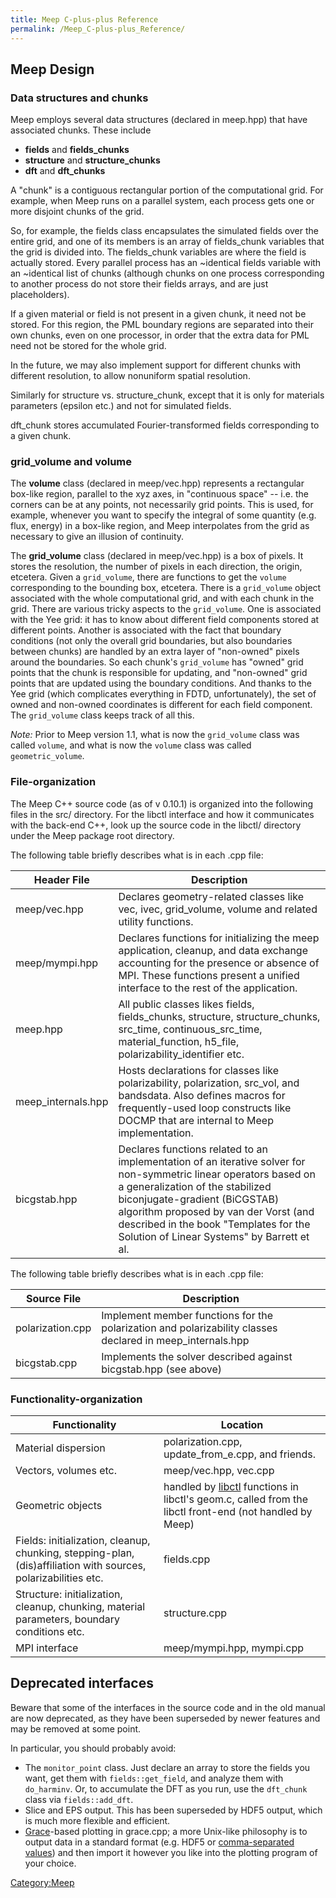 ```yaml
---
title: Meep C-plus-plus Reference
permalink: /Meep_C-plus-plus_Reference/
---
```


Meep Design
-----------

### Data structures and chunks

Meep employs several data structures (declared in meep.hpp) that have associated chunks. These include

-   **fields** and **fields_chunks**
-   **structure** and **structure_chunks**
-   **dft** and **dft_chunks**

A "chunk" is a contiguous rectangular portion of the computational grid. For example, when Meep runs on a parallel system, each process gets one or more disjoint chunks of the grid.

So, for example, the fields class encapsulates the simulated fields over the entire grid, and one of its members is an array of fields_chunk variables that the grid is divided into. The fields_chunk variables are where the field is actually stored. Every parallel process has an ~identical fields variable with an ~identical list of chunks (although chunks on one process corresponding to another process do not store their fields arrays, and are just placeholders).

If a given material or field is not present in a given chunk, it need not be stored. For this region, the PML boundary regions are separated into their own chunks, even on one processor, in order that the extra data for PML need not be stored for the whole grid.

In the future, we may also implement support for different chunks with different resolution, to allow nonuniform spatial resolution.

Similarly for structure vs. structure_chunk, except that it is only for materials parameters (epsilon etc.) and not for simulated fields.

dft_chunk stores accumulated Fourier-transformed fields corresponding to a given chunk.

### grid_volume and volume

The **volume** class (declared in meep/vec.hpp) represents a rectangular box-like region, parallel to the xyz axes, in "continuous space" -- i.e. the corners can be at any points, not necessarily grid points. This is used, for example, whenever you want to specify the integral of some quantity (e.g. flux, energy) in a box-like region, and Meep interpolates from the grid as necessary to give an illusion of continuity.

The **grid_volume** class (declared in meep/vec.hpp) is a box of pixels. It stores the resolution, the number of pixels in each direction, the origin, etcetera. Given a `grid_volume`, there are functions to get the `volume` corresponding to the bounding box, etcetera. There is a `grid_volume` object associated with the whole computational grid, and with each chunk in the grid. There are various tricky aspects to the `grid_volume`. One is associated with the Yee grid: it has to know about different field components stored at different points. Another is associated with the fact that boundary conditions (not only the overall grid boundaries, but also boundaries between chunks) are handled by an extra layer of "non-owned" pixels around the boundaries. So each chunk's `grid_volume` has "owned" grid points that the chunk is responsible for updating, and "non-owned" grid points that are updated using the boundary conditions. And thanks to the Yee grid (which complicates everything in FDTD, unfortunately), the set of owned and non-owned coordinates is different for each field component. The `grid_volume` class keeps track of all this.

*Note:* Prior to Meep version 1.1, what is now the `grid_volume` class was called `volume`, and what is now the `volume` class was called `geometric_volume`.

### File-organization

The Meep C++ source code (as of v 0.10.1) is organized into the following files in the src/ directory. For the libctl interface and how it communicates with the back-end C++, look up the source code in the libctl/ directory under the Meep package root directory.

The following table briefly describes what is in each .cpp file:

| Header File         | Description                                                                                                                                                                                                                                                                                                           |
|---------------------|-----------------------------------------------------------------------------------------------------------------------------------------------------------------------------------------------------------------------------------------------------------------------------------------------------------------------|
| meep/vec.hpp        | Declares geometry-related classes like vec, ivec, grid_volume, volume and related utility functions.                                                                                                                                                                                                                 |
| meep/mympi.hpp      | Declares functions for initializing the meep application, cleanup, and data exchange accounting for the presence or absence of MPI. These functions present a unified interface to the rest of the application.                                                                                                       |
| meep.hpp            | All public classes likes fields, fields_chunks, structure, structure_chunks, src_time, continuous_src_time, material_function, h5_file, polarizability_identifier etc.                                                                                                                                        |
| meep_internals.hpp | Hosts declarations for classes like polarizability, polarization, src_vol, and bandsdata. Also defines macros for frequently-used loop constructs like DOCMP that are internal to Meep implementation.                                                                                                               |
| bicgstab.hpp        | Declares functions related to an implementation of an iterative solver for non-symmetric linear operators based on a generalization of the stabilized biconjugate-gradient (BiCGSTAB) algorithm proposed by van der Vorst (and described in the book "Templates for the Solution of Linear Systems" by Barrett et al. |

The following table briefly describes what is in each .cpp file:

| Source File      | Description                                                                                                |
|------------------|------------------------------------------------------------------------------------------------------------|
| polarization.cpp | Implement member functions for the polarization and polarizability classes declared in meep_internals.hpp |
| bicgstab.cpp     | Implements the solver described against bicgstab.hpp (see above)                                           |

### Functionality-organization

| Functionality                                                                                                  | Location                                                                                                                     |
|----------------------------------------------------------------------------------------------------------------|------------------------------------------------------------------------------------------------------------------------------|
| Material dispersion                                                                                            | polarization.cpp, update_from_e.cpp, and friends.                                                                          |
| Vectors, volumes etc.                                                                                          | meep/vec.hpp, vec.cpp                                                                                                        |
| Geometric objects                                                                                              | handled by [libctl](http://ab-initio.mit.edu/wiki/index.php/Libctl) functions in libctl's geom.c, called from the libctl front-end (not handled by Meep) |
| Fields: initialization, cleanup, chunking, stepping-plan, (dis)affiliation with sources, polarizabilities etc. | fields.cpp                                                                                                                   |
| Structure: initialization, cleanup, chunking, material parameters, boundary conditions etc.                    | structure.cpp                                                                                                                |
| MPI interface                                                                                                  | meep/mympi.hpp, mympi.cpp                                                                                                    |

Deprecated interfaces
---------------------

Beware that some of the interfaces in the source code and in the old manual are now deprecated, as they have been superseded by newer features and may be removed at some point.

In particular, you should probably avoid:

-   The `monitor_point` class. Just declare an array to store the fields you want, get them with `fields::get_field`, and analyze them with `do_harminv`. Or, to accumulate the DFT as you run, use the `dft_chunk` class via `fields::add_dft`.
-   Slice and EPS output. This has been superseded by HDF5 output, which is much more flexible and efficient.
-   [Grace](https://en.wikipedia.org/wiki/Grace_(plotting_tool))-based plotting in grace.cpp; a more Unix-like philosophy is to output data in a standard format (e.g. HDF5 or [comma-separated values](https://en.wikipedia.org/wiki/comma-separated_values)) and then import it however you like into the plotting program of your choice.

[Category:Meep](Meep.md)
